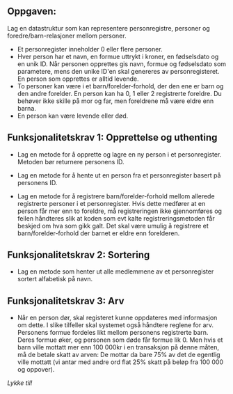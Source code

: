 ## Oppgaven:
Lag en datastruktur som kan representere personregistre, personer og foredre/barn-relasjoner mellom personer.

* Et personregister inneholder 0 eller flere personer.
* Hver person har et navn, en formue uttrykt i kroner, en fødselsdato og en unik ID. Når personen opprettes gis navn, formue og fødselsdato som parametere, mens den unike ID'en skal genereres av personregisteret. En person som opprettes er alltid levende.
* To personer kan være i et barn/forelder-forhold, der den ene er barn og den andre forelder. En person kan ha 0, 1 eller 2 registrerte foreldre. Du behøver ikke skille på mor og far, men foreldrene må være eldre enn barna.
* En person kan være levende eller død.
## Funksjonalitetskrav 1: Opprettelse og uthenting

* Lag en metode for å opprette og lagre en ny person i et personregister. Metoden bør returnere personens ID.

* Lag en metode for å hente ut en person fra et personregister basert på personens ID.

* Lag en metode for å registrere barn/forelder-forhold mellom allerede registrerte personer i et personregister. Hvis dette medfører at en person får mer enn to foreldre, må registreringen ikke gjennomføres og feilen håndteres slik at koden som evt kalte registreringsmetoden får beskjed om hva som gikk galt. Det skal være umulig å registrere et barn/forelder-forhold der barnet er eldre enn forelderen.

## Funksjonalitetskrav 2: Sortering

* Lag en metode som henter ut alle medlemmene av et personregister sortert alfabetisk på navn.

## Funksjonalitetskrav 3: Arv

* Når en person dør, skal registeret kunne oppdateres med informasjon om dette. I slike tilfeller skal systemet også håndtere reglene for arv. Personens formue fordeles likt mellom personens registrerte barn. Deres formue øker, og personen som døde får formue lik 0. Men hvis et barn ville mottatt mer enn 100 000kr i en transaksjon på denne måten, må de betale skatt av arven: De mottar da bare 75% av det de egentlig ville mottatt (vi antar med andre ord flat 25% skatt på beløp fra 100 000 og oppover).

*Lykke til!*